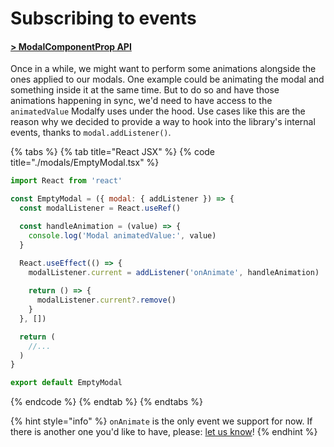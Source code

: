 # Subscribing to events

#### [**&gt; ModalComponentProp API**](../api/types/modalcomponentprop.md)

Once in a while, we might want to perform some animations alongside the ones applied to our modals. One example could be animating the modal and something inside it at the same time. But to do so and have those animations happening in sync, we'd need to have access to the `animatedValue` Modalfy uses under the hood. Use cases like this are the reason why we decided to provide a way to hook into the library's internal events, thanks to `modal.addListener()`.

{% tabs %}
{% tab title="React JSX" %}
{% code title="./modals/EmptyModal.tsx" %}
```jsx
import React from 'react'

const EmptyModal = ({ modal: { addListener }) => {
  const modalListener = React.useRef()

  const handleAnimation = (value) => {
    console.log('Modal animatedValue:', value)
  }

  React.useEffect(() => {
    modalListener.current = addListener('onAnimate', handleAnimation)
    
    return () => {
      modalListener.current?.remove()
    }
  }, [])

  return (
    //...
  )
}

export default EmptyModal
```
{% endcode %}
{% endtab %}
{% endtabs %}

{% hint style="info" %}
`onAnimate` is the only event we support for now. If there is another one you'd like to have, please: [let us know](https://github.com/colorfy-software/react-native-modalfy/issues/new)!
{% endhint %}

